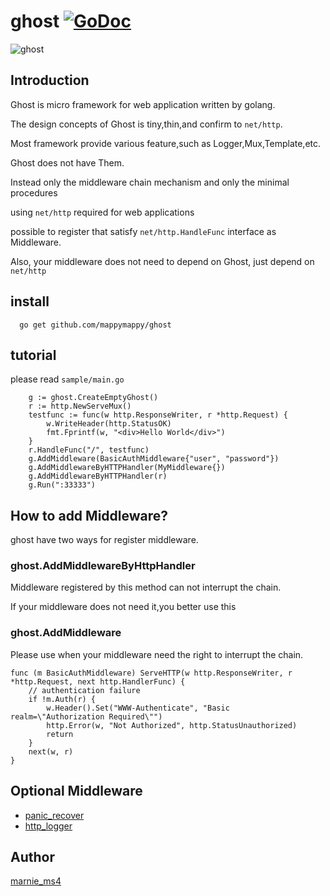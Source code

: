 ghost [![GoDoc](http://godoc.org/github.com/mappymappy/ghost?status.svg)](http://godoc.org/github.com/mappymappy/ghost)
======

![ghost](https://cloud.githubusercontent.com/assets/6446570/26194856/cb108864-3bf4-11e7-9915-24d019f39a64.png)

## Introduction

Ghost is micro framework for web application written by golang.

The design concepts of Ghost is tiny,thin,and confirm to `net/http`.

Most framework provide various feature,such as Logger,Mux,Template,etc.

Ghost does not have Them.

Instead only the middleware chain mechanism and only the minimal procedures

using `net/http` required for web applications

possible to register that satisfy `net/http.HandleFunc` interface as Middleware.

Also, your middleware does not need to depend on Ghost, just depend on `net/http`

## install

```
  go get github.com/mappymappy/ghost
```

## tutorial

please read `sample/main.go`

```
	g := ghost.CreateEmptyGhost()
	r := http.NewServeMux()
	testfunc := func(w http.ResponseWriter, r *http.Request) {
		w.WriteHeader(http.StatusOK)
		fmt.Fprintf(w, "<div>Hello World</div>")
	}
	r.HandleFunc("/", testfunc)
	g.AddMiddleware(BasicAuthMiddleware{"user", "password"})
	g.AddMiddlewareByHTTPHandler(MyMiddleware{})
	g.AddMiddlewareByHTTPHandler(r)
	g.Run(":33333")

```

## How to add Middleware?

ghost have two ways for register middleware.

### ghost.AddMiddlewareByHttpHandler

Middleware registered by this method can not interrupt the chain.

If your middleware does not need it,you better use this

### ghost.AddMiddleware

Please use when your middleware need the right to interrupt the chain.

```
func (m BasicAuthMiddleware) ServeHTTP(w http.ResponseWriter, r *http.Request, next http.HandlerFunc) {
	// authentication failure
	if !m.Auth(r) {
		w.Header().Set("WWW-Authenticate", "Basic realm=\"Authorization Required\"")
		http.Error(w, "Not Authorized", http.StatusUnauthorized)
		return
	}
	next(w, r)
}
```

## Optional Middleware

* [panic_recover](https://github.com/mappymappy/panic_recover)
* [http_logger](https://github.com/mappymappy/http_logger)

## Author
[marnie_ms4](https://github.com/mappymappy?tab=repositories)
